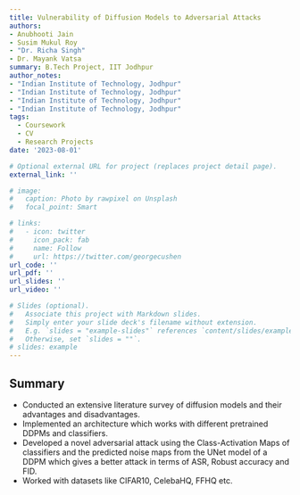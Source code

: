 ```yaml
---
title: Vulnerability of Diffusion Models to Adversarial Attacks
authors: 
- Anubhooti Jain
- Susim Mukul Roy
- "Dr. Richa Singh"
- Dr. Mayank Vatsa
summary: B.Tech Project, IIT Jodhpur
author_notes:
- "Indian Institute of Technology, Jodhpur"
- "Indian Institute of Technology, Jodhpur"
- "Indian Institute of Technology, Jodhpur"
- "Indian Institute of Technology, Jodhpur"
tags:
  - Coursework
  - CV
  - Research Projects
date: '2023-08-01'

# Optional external URL for project (replaces project detail page).
external_link: ''

# image:
#   caption: Photo by rawpixel on Unsplash
#   focal_point: Smart

# links:
#   - icon: twitter
#     icon_pack: fab
#     name: Follow
#     url: https://twitter.com/georgecushen
url_code: ''
url_pdf: ''
url_slides: ''
url_video: ''

# Slides (optional).
#   Associate this project with Markdown slides.
#   Simply enter your slide deck's filename without extension.
#   E.g. `slides = "example-slides"` references `content/slides/example-slides.md`.
#   Otherwise, set `slides = ""`.
# slides: example
---
```


## Summary 
- Conducted an extensive literature survey of diffusion models and their advantages and disadvantages. 
- Implemented an architecture which works with different pretrained DDPMs and classifiers. 
- Developed a novel adversarial attack using the Class-Activation Maps of classifiers and the predicted noise maps from the UNet model of a DDPM which gives a better attack in terms of ASR, Robust accuracy and FID.
- Worked with datasets like CIFAR10, CelebaHQ, FFHQ etc.